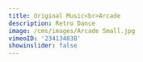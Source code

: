 ```yaml
---
title: Original Music<br>Arcade
description: Retro Dance
image: /cms/images/Arcade Small.jpg
vimeoID: '234134838'
showinslider: false
---
```


















